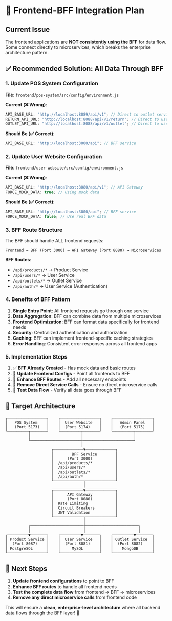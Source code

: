 # 🔄 Frontend-BFF Integration Plan

## Current Issue

The frontend applications are **NOT consistently using the BFF** for data flow. Some connect directly to microservices, which breaks the enterprise architecture pattern.

## ✅ Recommended Solution: All Data Through BFF

### 1. **Update POS System Configuration**

**File**: `frontend/pos-system/src/config/environment.js`

**Current (❌ Wrong)**:

```javascript
API_BASE_URL: "http://localhost:8089/api/v1"; // Direct to outlet service
RETURN_API_URL: "http://localhost:8088/api/v1/return"; // Direct to user service
OUTLET_API_URL: "http://localhost:8088/api/v1/outlet"; // Direct to user service
```

**Should Be (✅ Correct)**:

```javascript
API_BASE_URL: "http://localhost:3000/api"; // BFF service
```

### 2. **Update User Website Configuration**

**File**: `frontend/user-website/src/config/environment.js`

**Current (❌ Wrong)**:

```javascript
API_BASE_URL: "http://localhost:8080/api/v1"; // API Gateway
FORCE_MOCK_DATA: true; // Using mock data
```

**Should Be (✅ Correct)**:

```javascript
API_BASE_URL: "http://localhost:3000/api"; // BFF service
FORCE_MOCK_DATA: false; // Use real BFF data
```

### 3. **BFF Route Structure**

The BFF should handle ALL frontend requests:

```
Frontend → BFF (Port 3000) → API Gateway (Port 8080) → Microservices
```

**BFF Routes**:

- `/api/products/*` → Product Service
- `/api/users/*` → User Service
- `/api/outlets/*` → Outlet Service
- `/api/auth/*` → User Service (Authentication)

### 4. **Benefits of BFF Pattern**

1. **Single Entry Point**: All frontend requests go through one service
2. **Data Aggregation**: BFF can combine data from multiple microservices
3. **Frontend Optimization**: BFF can format data specifically for frontend needs
4. **Security**: Centralized authentication and authorization
5. **Caching**: BFF can implement frontend-specific caching strategies
6. **Error Handling**: Consistent error responses across all frontend apps

### 5. **Implementation Steps**

1. ✅ **BFF Already Created** - Has mock data and basic routes
2. 🔄 **Update Frontend Configs** - Point all frontends to BFF
3. 🔄 **Enhance BFF Routes** - Add all necessary endpoints
4. 🔄 **Remove Direct Service Calls** - Ensure no direct microservice calls
5. 🔄 **Test Data Flow** - Verify all data goes through BFF

## 🎯 Target Architecture

```
┌─────────────────┐    ┌─────────────────┐    ┌─────────────────┐
│   POS System    │    │  User Website   │    │   Admin Panel   │
│   (Port 5173)   │    │  (Port 5174)    │    │   (Port 5175)   │
└─────────┬───────┘    └─────────┬───────┘    └─────────┬───────┘
          │                      │                      │
          └──────────────────────┼──────────────────────┘
                                 │
                    ┌─────────────▼─────────────┐
                    │        BFF Service        │
                    │      (Port 3000)          │
                    │  /api/products/*          │
                    │  /api/users/*             │
                    │  /api/outlets/*           │
                    │  /api/auth/*              │
                    └─────────────┬─────────────┘
                                  │
                    ┌─────────────▼─────────────┐
                    │      API Gateway          │
                    │      (Port 8080)          │
                    │  Rate Limiting            │
                    │  Circuit Breakers         │
                    │  JWT Validation           │
                    └─────────────┬─────────────┘
                                  │
          ┌───────────────────────┼───────────────────────┐
          │                       │                       │
┌─────────▼───────┐    ┌─────────▼───────┐    ┌─────────▼───────┐
│ Product Service │    │  User Service   │    │ Outlet Service  │
│  (Port 8087)    │    │  (Port 8081)    │    │  (Port 8082)    │
│ PostgreSQL      │    │     MySQL       │    │    MongoDB      │
└─────────────────┘    └─────────────────┘    └─────────────────┘
```

## 🚀 Next Steps

1. **Update frontend configurations** to point to BFF
2. **Enhance BFF routes** to handle all frontend needs
3. **Test the complete data flow** from frontend → BFF → microservices
4. **Remove any direct microservice calls** from frontend code

This will ensure a **clean, enterprise-level architecture** where all backend data flows through the BFF layer! 🎯
